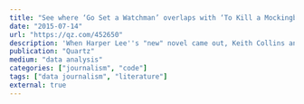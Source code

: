 ```yaml
---
title: "See where ‘Go Set a Watchman’ overlaps with ‘To Kill a Mockingbird,’ word-for-word"
date: "2015-07-14"
url: "https://qz.com/452650"
description: 'When Harper Lee''s "new" novel came out, Keith Collins and I wanted to know just how new it was.'
publication: "Quartz"
medium: "data analysis"
categories: ["journalism", "code"]
tags: ["data journalism", "literature"]
external: true
---
```

